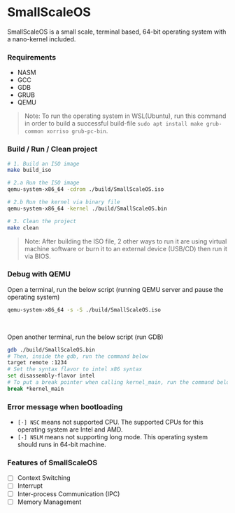 # SmallScaleOS
SmallScaleOS is a small scale, terminal based, 64-bit operating system with a nano-kernel included.

### Requirements
* NASM
* GCC
* GDB
* GRUB
* QEMU

> Note: To run the operating system in WSL(Ubuntu), run this command in order to build a successful build-file `sudo apt install make grub-common xorriso grub-pc-bin`.

### Build / Run / Clean project
```bash
# 1. Build an ISO image
make build_iso

# 2.a Run the ISO image
qemu-system-x86_64 -cdrom ./build/SmallScaleOS.iso

# 2.b Run the kernel via binary file
qemu-system-x86_64 -kernel ./build/SmallScaleOS.bin

# 3. Clean the project
make clean
```

> Note: After building the ISO file, 2 other ways to run it are using virtual machine software or burn it to an external device (USB/CD) then run it via BIOS.

### Debug with QEMU
Open a terminal, run the below script (running QEMU server and pause the operating system)
```bash
qemu-system-x86_64 -s -S ./build/SmallScaleOS.iso
```
<br />

Open another terminal, run the below script (run GDB)
```bash
gdb ./build/SmallScaleOS.bin
# Then, inside the gdb, run the command below
target remote :1234
# Set the syntax flavor to intel x86 syntax
set disassembly-flavor intel
# To put a break pointer when calling kernel_main, run the command below
break *kernel_main
```

### Error message when bootloading
* `[-] NSC` means not supported CPU. The supported CPUs for this operating system are Intel and AMD.
* `[-] NSLM` means not supporting long mode. This operating system should runs in 64-bit machine.

### Features of SmallScaleOS
- [ ] Context Switching
- [ ] Interrupt
- [ ] Inter-process Communication (IPC)
- [ ] Memory Management